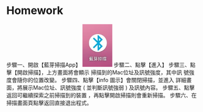 # Homework

步驟一、開啟【藍芽掃描App】
![image](icon.jpg)
步驟二、點擊【進入】
步驟三、點擊【開啟掃描】，上方畫面將會顯示
                掃描到的Mac位址及訊號強度，其中訊
                號強度會隨你的位置改變。
步驟四、點擊【info 圖示】會關閉掃描，並進入
                詳細畫面，將展示Mac位址、訊號強度
                ( 並判斷訊號強弱 ) 及訊號內容。
步驟五、點擊返回可繼續探索之前掃描到的裝置
                ，再點擊開啟掃描則會重新掃描。
步驟六、在掃描畫面頁點擊返回直接退出程式。
